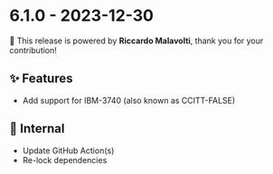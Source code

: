 # 6.1.0 - 2023-12-30 

🚀 This release is powered by **Riccardo Malavolti**, thank you for your contribution!

## ✨ Features
* Add support for IBM-3740 (also known as CCITT-FALSE)

## 🔩  Internal
* Update GitHub Action(s)
* Re-lock dependencies
